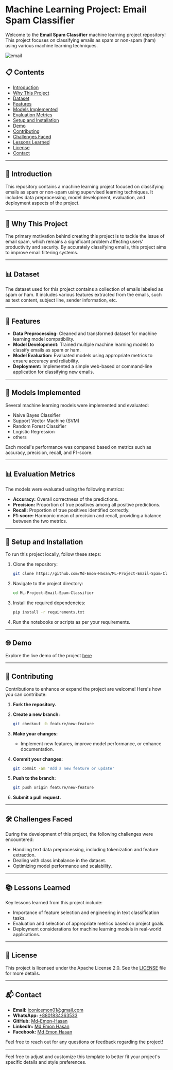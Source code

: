 # Machine Learning Project: Email Spam Classifier

Welcome to the **Email Spam Classifier** machine learning project repository! This project focuses on classifying emails as spam or non-spam (ham) using various machine learning techniques.

![email](https://github.com/Md-Emon-Hasan/ML-Project-Email-Spam-Classifier/issues/1#issue-2446303837)

## 📋 Contents

- [Introduction](#introduction)
- [Why This Project](#why-this-project)
- [Dataset](#dataset)
- [Features](#features)
- [Models Implemented](#models-implemented)
- [Evaluation Metrics](#evaluation-metrics)
- [Setup and Installation](#setup-and-installation)
- [Demo](#demo)
- [Contributing](#contributing)
- [Challenges Faced](#challenges-faced)
- [Lessons Learned](#lessons-learned)
- [License](#license)
- [Contact](#contact)

---

## 📖 Introduction

This repository contains a machine learning project focused on classifying emails as spam or non-spam using supervised learning techniques. It includes data preprocessing, model development, evaluation, and deployment aspects of the project.

---

## 🎯 Why This Project

The primary motivation behind creating this project is to tackle the issue of email spam, which remains a significant problem affecting users' productivity and security. By accurately classifying emails, this project aims to improve email filtering systems.

---

## 📊 Dataset

The dataset used for this project contains a collection of emails labeled as spam or ham. It includes various features extracted from the emails, such as text content, subject line, sender information, etc.

---

## 🌟 Features

- **Data Preprocessing:** Cleaned and transformed dataset for machine learning model compatibility.
- **Model Development:** Trained multiple machine learning models to classify emails as spam or ham.
- **Model Evaluation:** Evaluated models using appropriate metrics to ensure accuracy and reliability.
- **Deployment:** Implemented a simple web-based or command-line application for classifying new emails.

---

## 🧠 Models Implemented

Several machine learning models were implemented and evaluated:

- Naive Bayes Classifier
- Support Vector Machine (SVM)
- Random Forest Classifier
- Logistic Regression
- others

Each model's performance was compared based on metrics such as accuracy, precision, recall, and F1-score.

---

## 📊 Evaluation Metrics

The models were evaluated using the following metrics:

- **Accuracy:** Overall correctness of the predictions.
- **Precision:** Proportion of true positives among all positive predictions.
- **Recall:** Proportion of true positives identified correctly.
- **F1-score:** Harmonic mean of precision and recall, providing a balance between the two metrics.

---

## 🚀 Setup and Installation

To run this project locally, follow these steps:

1. Clone the repository:

   ```bash
   git clone https://github.com/Md-Emon-Hasan/ML-Project-Email-Spam-Classifier.git
   ```

2. Navigate to the project directory:

   ```bash
   cd ML-Project-Email-Spam-Classifier
   ```

3. Install the required dependencies:

   ```bash
   pip install -r requirements.txt
   ```

4. Run the notebooks or scripts as per your requirements.

---

## 🌐 Demo

Explore the live demo of the project [here](https://email-sms-classifier-by-emon.onrender.com) 

---

## 🤝 Contributing

Contributions to enhance or expand the project are welcome! Here's how you can contribute:

1. **Fork the repository.**
2. **Create a new branch:**

   ```bash
   git checkout -b feature/new-feature
   ```

3. **Make your changes:**

   - Implement new features, improve model performance, or enhance documentation.

4. **Commit your changes:**

   ```bash
   git commit -am 'Add a new feature or update'
   ```

5. **Push to the branch:**

   ```bash
   git push origin feature/new-feature
   ```

6. **Submit a pull request.**

---

## 🛠️ Challenges Faced

During the development of this project, the following challenges were encountered:

- Handling text data preprocessing, including tokenization and feature extraction.
- Dealing with class imbalance in the dataset.
- Optimizing model performance and scalability.

---

## 📚 Lessons Learned

Key lessons learned from this project include:

- Importance of feature selection and engineering in text classification tasks.
- Evaluation and selection of appropriate metrics based on project goals.
- Deployment considerations for machine learning models in real-world applications.

---

## 📄 License

This project is licensed under the Apache License 2.0. See the [LICENSE](LICENSE) file for more details.

---

## 📬 Contact

- **Email:** [iconicemon01@gmail.com](mailto:iconicemon01@gmail.com)
- **WhatsApp:** [+8801834363533](https://wa.me/8801834363533)
- **GitHub:** [Md-Emon-Hasan](https://github.com/Md-Emon-Hasan)
- **LinkedIn:** [Md Emon Hasan](https://www.linkedin.com/in/md-emon-hasan)
- **Facebook:** [Md Emon Hasan](https://www.facebook.com/mdemon.hasan2001/)

Feel free to reach out for any questions or feedback regarding the project!

---

Feel free to adjust and customize this template to better fit your project's specific details and style preferences.
